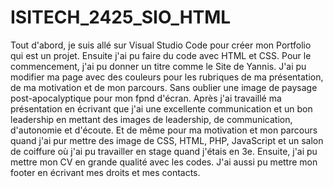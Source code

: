 ﻿# ISITECH_2425_SIO_HTML
Tout d'abord, je suis allé sur Visual Studio Code pour créer mon Portfolio qui est un projet. Ensuite j'ai pu faire du code avec HTML et CSS. Pour le commencement, j'ai pu donner un titre comme le Site de Yannis. J'ai pu modifier ma page avec des couleurs pour les rubriques de ma présentation, de ma  motivation et de mon parcours. Sans oublier une image de paysage post-apocalyptique pour mon fpnd d'écran.
Après j'ai travaillé ma présentation en écrivant que j'ai une excellente communication et un bon leadership en mettant des images de leadership, de communication, d'autonomie et d'écoute. Et de même pour ma motivation et mon parcours quand j'ai pur mettre des image de CSS, HTML, PHP, JavaScript et un salon de coiffure où j'ai pu travailler en stage quand j'étais en 3e. Ensuite, j'ai pu mettre mon CV en grande qualité avec les codes. J'ai aussi pu mettre mon footer en écrivant mes droits et mes contacts.
